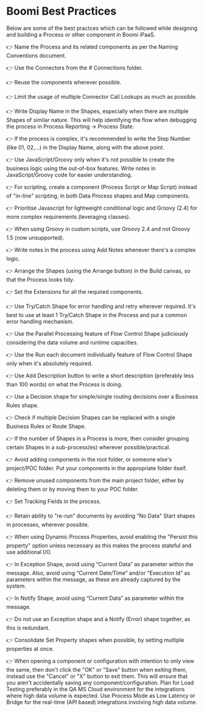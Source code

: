 # Boomi Best Practices
Below are some of the best practces which can be followed while designing and building a Process or other component in Boomi iPaaS.

:point_right: Name the Process and its related components as per the Naming Conventions document.

:point_right: Use the Connectors from the # Connections folder.

:point_right: Reuse the components wherever possible.

:point_right: Limit the usage of multiple Connector Call Lookups as much as possible. 

:point_right: Write Display Name in the Shapes, especially when there are multiple Shapes of similar nature. This will help identifying the flow when debugging the process in Process Reporting → Process State. 

:point_right: If the process is complex, it's recommended to write the Step Number (like 01, 02,...) in the Display Name, along with the above point.

:point_right: Use JavaScript/Groovy only when it's not possible to create the business logic using the out-of-box features. Write notes in JavaScript/Groovy code for easier understanding.

:point_right: For scripting, create a component (Process Script or Map Script) instead of "in-line" scripting, in both Data Process shapes and Map components.

:point_right: Prioritise Javascript for lightweight conditional logic and Groovy (2.4) for more complex requirements (leveraging classes).

:point_right: When using Groovy in custom scripts, use Groovy 2.4 and not Groovy 1.5 (now unsupported).

:point_right: Write notes in the process using Add Notes whenever there's a complex logic.

:point_right: Arrange the Shapes (using the Arrange button) in the Build canvas, so that the Process looks tidy.

:point_right: Set the Extensions for all the required components.

:point_right: Use Try/Catch Shape for error handling and retry wherever required. It's best to use at least 1 Try/Catch Shape in the Process and put a common error handling mechanism.

:point_right: Use the Parallel Processing feature of Flow Control Shape judiciously considering the data volume and runtime capacities.

:point_right: Use the Run each document individually feature of Flow Control Shape only when it's absolutely required.

:point_right: Use Add Description button to write a short description (preferably less than 100 words) on what the Process is doing.

:point_right: Use a Decision shape for simple/single routing decisions over a Business Rules shape.

:point_right: Check if multiple Decision Shapes can be replaced with a single Business Rules or Route Shape.

:point_right: If the number of Shapes in a Process is more, then consider grouping certain Shapes in a sub-process(es) wherever possible/practical.

:point_right: Avoid adding components in the root folder, or someone else's project/POC folder. Put your components in the appropriate folder itself. 

:point_right: Remove unused components from the main project folder, either by deleting them or by moving them to your POC folder.

:point_right: Set Tracking Fields in the process.

:point_right: Retain ability to "re-run" documents by avoiding "No Data" Start shapes in processes, wherever possible.

:point_right: When using Dynamic Process Properties, avoid enabling the "Persist this property" option unless necessary as this makes the process stateful and use additional I/O.

:point_right: In Exception Shape, avoid using “Current Data” as parameter within the message. Also, avoid using “Current Date/Time” and/or “Execution Id” as parameters within the message, as these are already captured by the system.

:point_right: In Notify Shape, avoid using “Current Data” as parameter within the message.

:point_right: Do not use an Exception shape and a Notify (Error) shape together, as this is redundant.

:point_right: Consolidate Set Property shapes when possible, by setting multiple properties at once.

:point_right: When opening a component or configuration with intention to only view the same, then don't click the "OK" or "Save" button when exiting them, instead use the "Cancel" or "X" button to exit them. This will ensure that you aren't accidentally saving any component/configuration.
Plan for Load Testing preferably in the QA MS Cloud environment for the integrations where high data volume is expected.
Use Process Mode as Low Latency or Bridge for the real-time (API based) integrations involving high data volume.
